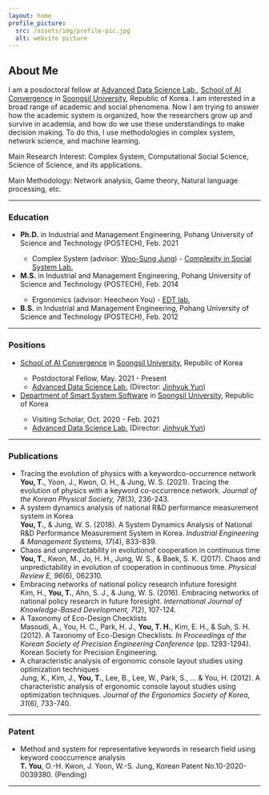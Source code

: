 ```yaml
---
layout: home
profile_picture:
  src: /assets/img/profile-pic.jpg
  alt: website picture
---
```


<h2> About Me </h2>
<p>
  I am a posdoctoral fellow at <a href="http://adsl.ssu.ac.kr">Advanced Data Science Lab.</a>, <a href="http://aix.ssu.ac.kr">School of AI Convergence</a> in <a href="http://ssu.ac.kr">Soongsil University</a>, Republic of Korea. I am interested in a broad range of academic and social phenomena. Now I am trying to answer how the academic system is organized, how the researchers grow up and survive in academia, and how do we use these understandings to make decision making. To do this, I use methodologies in complex system, network science, and machine learning.
</p>
<p>
  Main Research Interest: Complex System, Computational Social Science, Science of Science, and its applications.
</p>
<p>
  Main Methodology:  Network analysis, Game theory, Natural language processing, etc.
</p>
<hr>

<h3> Education </h3>
<ul>
  <li><b>Ph.D.</b> in Industrial and Management Engineering, Pohang University of Science and Technology (POSTECH), Feb. 2021</li>
    <ul>
      <li>Complex System (advisor: <a href="https://www.wsjung.net">Woo-Sung Jung</a>) - <a href="http://complex.postech.ac.kr">Complexity in Social System Lab.</a></li>
    </ul>
  <li><b>M.S.</b> in Industrial and Management Engineering, Pohang University of Science and Technology (POSTECH), Feb. 2014</li>
    <ul>
    <li>Ergonomics (advisor: Heecheon You) - <a href="http://edt.postech.ac.kr">EDT lab.</a></li>
    </ul>
  <li><b>B.S.</b> in Industrial and Management Engineering, Pohang University of Science and Technology (POSTECH), Feb. 2012</li>
</ul>
<hr>

<h3> Positions </h3>
<ul>
  <li> <a href="http://aix.ssu.ac.kr">School of AI Convergence</a> in <a href="http://ssu.ac.kr">Soongsil University</a>, Republic of Korea </li>
  <ul>
    <li> Postdoctoral Fellow, May. 2021 - Present </li>
    <li> <a href="http://adsl.ssu.ac.kr">Advanced Data Science Lab.</a> (Director: <a href="https://bluekura.github.io">Jinhyuk Yun</a>) </li>
  </ul>
  <li> <a href="http://aix.ssu.ac.kr">Department of Smart System Software</a> in <a href="http://ssu.ac.kr">Soongsil University</a>, Republic of Korea </li>
  <ul>
    <li> Visiting Scholar, Oct. 2020 - Feb. 2021 </li>
    <li> <a href="http://adsl.ssu.ac.kr">Advanced Data Science Lab.</a>  (Director: <a href="https://bluekura.github.io">Jinhyuk Yun</a>)</li>
  </ul>
</ul>
<hr>

<h3> Publications </h3>
<ul>
  <li> 
    Tracing the evolution of physics with a keywordco-occurrence network<br> 
    <b>You, T.</b>, Yoon, J., Kwon, O. H., & Jung, W. S. (2021). Tracing the evolution of physics with a keyword co-occurrence network. <i>Journal of the Korean Physical Society, 78</i>(3), 236-243.
  </li>
  <li> 
    A system dynamics analysis of national R&D performance measurement system in Korea<br> 
    <b>You, T.</b>, & Jung, W. S. (2018). A System Dynamics Analysis of National R&D Performance Measurement System in Korea. <i>Industrial Engineering & Management Systems, 17</i>(4), 833-839.
  </li>
  <li> 
    Chaos and unpredictability in evolutionof cooperation in continuous time<br> 
    <b>You, T.</b>, Kwon, M., Jo, H. H., Jung, W. S., & Baek, S. K. (2017). Chaos and unpredictability in evolution of cooperation in continuous time. <i>Physical Review E, 96</i>(6), 062310.
  </li>
  <li> 
    Embracing networks of national policy research infuture foresight<br> 
    Kim, H., <b>You, T.</b>, Ahn, S. J., & Jung, W. S. (2016). Embracing networks of national policy research in future foresight. <i>International Journal of Knowledge-Based Development, 7</i>(2), 107-124.
  </li>
  <li> 
    A Taxonomy of Eco-Design Checklists<br> 
  Masoudi, A., You, H. C., Park, H. J., <b>You, T. H.</b>, Kim, E. H., & Suh, S. H. (2012). A Taxonomy of Eco-Design Checklists. <i>In Proceedings of the Korean Society of Precision Engineering Conference</i> (pp. 1293-1294). Korean Society for Precision Engineering.
  </li>
  <li> 
    A characteristic analysis of ergonomic console layout studies using optimization techniques<br>
    Jung, K., Kim, J., <b>You, T.</b>, Lee, B., Lee, W., Park, S., ... & You, H. (2012). A characteristic analysis of ergonomic console layout studies using optimization techniques. <i>Journal of the Ergonomics Society of Korea, 31</i>(6), 733-740.
  </li>
</ul>
<hr>

<h3> Patent </h3>
<ul>
  <li> 
    Method and system for representative keywords in research field using keyword cooccurrence analysis<br>
    <b>T. You</b>, O.-H. Kwon, J. Yoon, W.-S. Jung, Korean Patent No.10-2020-0039380. (Pending)
  </li>
</ul>
<hr>
